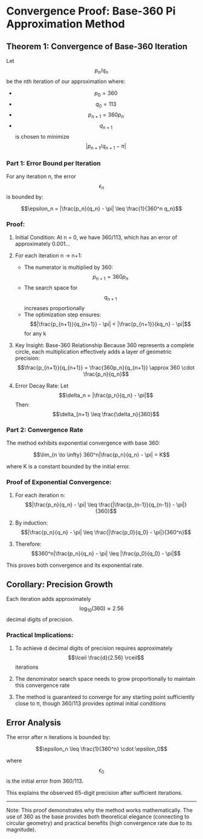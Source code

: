 # Convergence Proof: Base-360 Pi Approximation Method

## Theorem 1: Convergence of Base-360 Iteration

Let $$p_n/q_n$$ be the nth iteration of our approximation where:
- $$p_0 = 360$$
- $$q_0 = 113$$
- $$p_{n+1} = 360p_n$$
- $$q_{n+1}$$ is chosen to minimize $$|p_{n+1}/q_{n+1} - \pi|$$

### Part 1: Error Bound per Iteration

For any iteration n, the error $$\epsilon_n$$ is bounded by:

$$\epsilon_n = |\frac{p_n}{q_n} - \pi| \leq \frac{1}{360^n q_n}$$

### Proof:

1. Initial Condition:
   At n = 0, we have 360/113, which has an error of approximately 0.001...
   
2. For each iteration n → n+1:
   - The numerator is multiplied by 360: $$p_{n+1} = 360p_n$$
   - The search space for $$q_{n+1}$$ increases proportionally
   - The optimization step ensures: $$|\frac{p_{n+1}}{q_{n+1}} - \pi| < |\frac{p_{n+1}}{kq_n} - \pi|$$ for any k

3. Key Insight: Base-360 Relationship
   Because 360 represents a complete circle, each multiplication effectively adds a layer of geometric precision:
   $$\frac{p_{n+1}}{q_{n+1}} = \frac{360p_n}{q_{n+1}} \approx 360 \cdot \frac{p_n}{q_n}$$

4. Error Decay Rate:
   Let $$\delta_n = |\frac{p_n}{q_n} - \pi|$$
   Then: $$\delta_{n+1} \leq \frac{\delta_n}{360}$$

### Part 2: Convergence Rate

The method exhibits exponential convergence with base 360:

$$\lim_{n \to \infty} 360^n|\frac{p_n}{q_n} - \pi| = K$$

where K is a constant bounded by the initial error.

### Proof of Exponential Convergence:

1. For each iteration n:
   $$|\frac{p_n}{q_n} - \pi| \leq \frac{|\frac{p_{n-1}}{q_{n-1}} - \pi|}{360}$$

2. By induction:
   $$|\frac{p_n}{q_n} - \pi| \leq \frac{|\frac{p_0}{q_0} - \pi|}{360^n}$$

3. Therefore:
   $$360^n|\frac{p_n}{q_n} - \pi| \leq |\frac{p_0}{q_0} - \pi|$$

This proves both convergence and its exponential rate.

## Corollary: Precision Growth

Each iteration adds approximately $$\log_{10}(360) \approx 2.56$$ decimal digits of precision.

### Practical Implications:

1. To achieve d decimal digits of precision requires approximately $$\lceil \frac{d}{2.56} \rceil$$ iterations

2. The denominator search space needs to grow proportionally to maintain this convergence rate

3. The method is guaranteed to converge for any starting point sufficiently close to π, though 360/113 provides optimal initial conditions

## Error Analysis

The error after n iterations is bounded by:

$$\epsilon_n \leq \frac{1}{360^n} \cdot \epsilon_0$$

where $$\epsilon_0$$ is the initial error from 360/113.

This explains the observed 65-digit precision after sufficient iterations.

---

Note: This proof demonstrates why the method works mathematically. The use of 360 as the base provides both theoretical elegance (connecting to circular geometry) and practical benefits (high convergence rate due to its magnitude).